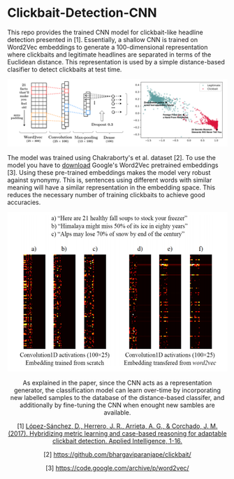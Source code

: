 # Clickbait-Detection-CNN

This repo provides the trained CNN model for clickbait-like headline detection presented in [1]. Essentially, a shallow CNN is trained on Word2Vec embeddings to generate a 100-dimensional representation where clickbaits and legitimate headlines are separated in terms of the Euclidean distance. This representation is used by a simple distance-based clasifier to detect clickbaits at test time. 

![model overview](https://github.com/lopeLH/Clickbait-Detection-CNN/blob/master/repo-images/model.png)

The model was trained using Chakraborty's et al. dataset [2]. To use the model you have to [download](https://drive.google.com/file/d/0B7XkCwpI5KDYNlNUTTlSS21pQmM/edit?usp=sharing) Google's Word2Vec pretrained embeddings [3]. Using these pre-trained embeddings makes the model very robust against synonymy. This is, sentences using different words with similar meaning will have a similar representation in the embedding space. This reduces the necessary number of training clickbaits to achieve good accuracies. 

<div style="text-align:center"><img src="https://github.com/lopeLH/Clickbait-Detection-CNN/blob/master/repo-images/embed.PNG" width="550" height="365" />

As explained in the paper, since the CNN acts as a representation generator, the classification model can learn over-time by incorporating new labelled samples to the database of the distance-based classifer, and additionally by fine-tuning the CNN when enought new sambles are available.

[1] [López-Sánchez, D., Herrero, J. R., Arrieta, A. G., & Corchado, J. M. (2017). Hybridizing metric learning and case-based reasoning for adaptable clickbait detection. Applied Intelligence, 1-16.
](https://link.springer.com/content/pdf/10.1007/s10489-017-1109-7.pdf)

[2] https://github.com/bhargaviparanjape/clickbait/

[3] https://code.google.com/archive/p/word2vec/
